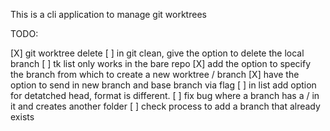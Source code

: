 This is a cli application to manage git worktrees

TODO:

[X] git worktree delete
[ ] in git clean, give the option to delete the local branch
[ ] tk list only works in the bare repo
[X] add the option to specify the branch from which to create a new worktree / branch
[X] have the option to send in new branch and base branch via flag
[ ] in list add option for detatched head, format is different.
[ ] fix bug where a branch has a / in it and creates another folder
[ ] check process to add a branch that already exists
